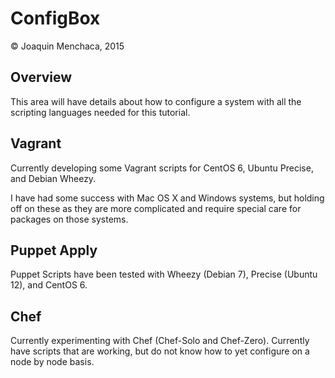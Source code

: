 # ConfigBox

© Joaquin Menchaca, 2015

## Overview

This area will have details about how to configure a system with all the scripting languages needed for this tutorial.

## Vagrant

Currently developing some Vagrant scripts for CentOS 6, Ubuntu Precise, and Debian Wheezy.

I have had some success with Mac OS X and Windows systems, but holding off on these as they are more complicated and require special care for packages on those systems.

## Puppet Apply

Puppet Scripts have been tested with Wheezy (Debian 7), Precise (Ubuntu 12), and CentOS 6.

## Chef

Currently experimenting with Chef (Chef-Solo and Chef-Zero).  Currently have scripts that are working, but do not know how to yet configure on a node by node basis.
